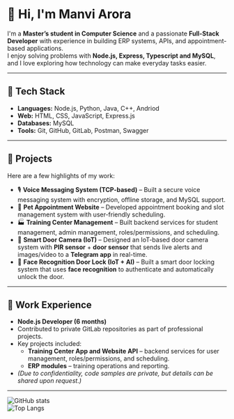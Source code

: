# 👋 Hi, I'm Manvi Arora

I'm a **Master’s student in Computer Science** and a passionate **Full-Stack Developer** with experience in building ERP systems, APIs, and appointment-based applications.  
I enjoy solving problems with **Node.js, Express, Typescript and MySQL**, and I love exploring how technology can make everyday tasks easier.

---

## 🔧 Tech Stack
- **Languages:** Node.js, Python, Java, C++, Andriod
- **Web:** HTML, CSS, JavaScript, Express.js  
- **Databases:** MySQL 
- **Tools:** Git, GitHub, GitLab, Postman, Swagger

---

## 📌 Projects
Here are a few highlights of my work:  

- 🎙️ **Voice Messaging System (TCP-based)** – Built a secure voice messaging system with encryption, offline storage, and MySQL support.  
- 🐾 **Pet Appointment Website** – Developed appointment booking and slot management system with user-friendly scheduling.  
- 🏭 **Training Center Management** –  Built backend services for student management, admin management, roles/permissions, and scheduling.  
- 🚪 **Smart Door Camera (IoT)** – Designed an IoT-based door camera system with **PIR sensor** + **door sensor** that sends live alerts and images/video to a **Telegram app** in real-time.  
- 🤖 **Face Recognition Door Lock (IoT + AI)** – Built a smart door locking system that uses **face recognition** to authenticate and automatically unlock the door.  


---

## 💼 Work Experience
- **Node.js Developer (6 months)**  
- Contributed to private GitLab repositories as part of professional projects.  
- Key projects included:  
  - **Training Center App and Website API** – backend services for user management, roles/permissions, and scheduling.   
  - **ERP modules** – training operations and reporting.  
- *(Due to confidentiality, code samples are private, but details can be shared upon request.)*

---


![GitHub stats](https://github-readme-stats.vercel.app/api?username=manviar19&show_icons=true&theme=radical)  
![Top Langs](https://github-readme-stats.vercel.app/api/top-langs/?username=manviar19&layout=compact)
